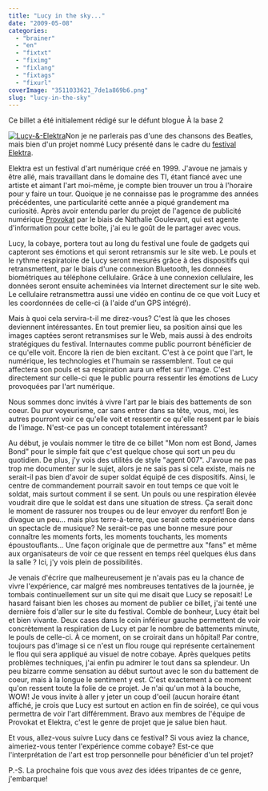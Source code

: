 ```yaml
---
title: "Lucy in the sky..."
date: "2009-05-08"
categories: 
  - "brainer"
  - "en"
  - "fixtxt"
  - "fiximg"
  - "fixlang"
  - "fixtags"
  - "fixurl"
coverImage: "3511033621_7de1a869b6.png"
slug: "lucy-in-the-sky"
---
```


Ce billet a été initialement rédigé sur le défunt blogue À la base 2

[![Lucy-&-Elektra](images/3511033621_7de1a869b6.png)](https://www.flickr.com/photos/fredericharper/3511033621/ "Lucy-&-Elektra")Non je ne parlerais pas d'une des chansons des Beatles, mais bien d'un projet nommé Lucy présenté dans le cadre du [festival Elektra](https://www.elektramontreal.ca "Site web du festival Elektra").

Elektra est un festival d'art numérique créé en 1999. J'avoue ne jamais y être allé, mais travaillant dans le domaine des TI, étant fiancé avec une artiste et aimant l'art moi-même, je compte bien trouver un trou à l'horaire pour y faire un tour. Quoique je ne connaisse pas le programme des années précédentes, une particularité cette année a piqué grandement ma curiosité. Après avoir entendu parler du projet de l'agence de publicité numérique [Provokat](https://provokat.ca/ "Site web de Provokat") par le biais de Nathalie Goulevant, qui est agente d'information pour cette boîte, j'ai eu le goût de le partager avec vous.

Lucy, la cobaye, portera tout au long du festival une foule de gadgets qui capteront ses émotions et qui seront retransmis sur le site web. Le pouls et le rythme respiratoire de Lucy seront mesurés grâce à des dispositifs qui retransmettent, par le biais d'une connexion Bluetooth, les données biométriques au téléphone cellulaire. Grâce à une connexion cellulaire, les données seront ensuite acheminées via Internet directement sur le site web. Le cellulaire retransmettra aussi une vidéo en continu de ce que voit Lucy et les coordonnées de celle-ci (à l'aide d'un GPS intégré).

Mais à quoi cela servira-t-il me direz-vous? C'est là que les choses deviennent intéressantes. En tout premier lieu, sa position ainsi que les images captées seront retransmises sur le Web, mais aussi à des endroits stratégiques du festival. Internautes comme public pourront bénéficier de ce qu'elle voit. Encore là rien de bien excitant. C'est à ce point que l'art, le numérique, les technologies et l'humain se rassemblent. Tout ce qui affectera son pouls et sa respiration aura un effet sur l'image. C'est directement sur celle-ci que le public pourra ressentir les émotions de Lucy provoquées par l'art numérique.

Nous sommes donc invités à vivre l'art par le biais des battements de son coeur. Du pur voyeurisme, car sans entrer dans sa tête, vous, moi, les autres pourront voir ce qu'elle voit et ressentir ce qu'elle ressent par le biais de l'image. N'est-ce pas un concept totalement intéressant?

Au début, je voulais nommer le titre de ce billet "Mon nom est Bond, James Bond" pour le simple fait que c'est quelque chose qui sort un peu du quotidien. De plus, j'y vois des utilités de style "agent 007". J'avoue ne pas trop me documenter sur le sujet, alors je ne sais pas si cela existe, mais ne serait-il pas bien d'avoir de super soldat équipé de ces dispositifs. Ainsi, le centre de commandement pourrait savoir en tout temps ce que voit le soldat, mais surtout comment il se sent. Un pouls ou une respiration élevée voudrait dire que le soldat est dans une situation de stress. Ça serait donc le moment de rassurer nos troupes ou de leur envoyer du renfort! Bon je divague un peu... mais plus terre-à-terre, que serait cette expérience dans un spectacle de musique? Ne serait-ce pas une bonne mesure pour connaître les moments forts, les moments touchants, les moments époustouflants... Une façon originale que de permettre aux "fans" et même aux organisateurs de voir ce que ressent en temps réel quelques élus dans la salle ? Ici, j'y vois plein de possibilités.

Je venais d'écrire que malheureusement je n'avais pas eu la chance de vivre l'expérience, car malgré mes nombreuses tentatives de la journée, je tombais continuellement sur un site qui me disait que Lucy se reposait! Le hasard faisant bien les choses au moment de publier ce billet, j'ai tenté une dernière fois d'aller sur le site du festival. Comble de bonheur, Lucy était bel et bien vivante. Deux cases dans le coin inférieur gauche permettent de voir concrètement la respiration de Lucy et par le nombre de battements minute, le pouls de celle-ci. À ce moment, on se croirait dans un hôpital! Par contre, toujours pas d'image si ce n'est un flou rouge qui représente certainement le flou qui sera appliqué au visuel de notre cobaye. Après quelques petits problèmes techniques, j'ai enfin pu admirer le tout dans sa splendeur. Un peu bizarre comme sensation au début surtout avec le son du battement de coeur, mais à la longue le sentiment y est. C'est exactement à ce moment qu'on ressent toute la folie de ce projet. Je n'ai qu'un mot à la bouche, WOW! Je vous invite à aller y jeter un coup d'oeil (aucun horaire étant affiché, je crois que Lucy est surtout en action en fin de soirée), ce qui vous permettra de voir l'art différemment. Bravo aux membres de l'équipe de Provokat et Elektra, c'est le genre de projet que je salue bien haut.

Et vous, allez-vous suivre Lucy dans ce festival? Si vous aviez la chance, aimeriez-vous tenter l'expérience comme cobaye? Est-ce que l'interprétation de l'art est trop personnelle pour bénéficier d'un tel projet?

P.-S. La prochaine fois que vous avez des idées tripantes de ce genre, j'embarque!

